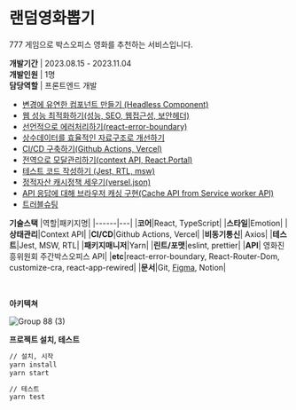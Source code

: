 # 랜덤영화뽑기

777 게임으로 박스오피스 영화를 추천하는 서비스입니다.

**개발기간** | 2023.08.15 - 2023.11.04
<br/>
**개발인원** | 1명
<br/>
**담당역할** | 프론트엔드 개발
<br/>

- <a href="https://moondoyeon.notion.site/Headless-546b6edbe14544a9a6c4ab60ba307187?pvs=4" target="_blank">변경에 유연한 컴포넌트 만들기 (Headless Component)</a>
- <a href="https://moondoyeon.notion.site/7e4c0e54f6fa4879b082264ebad3f8cd?pvs=4" target="_blank">웹 성능 최적화하기(성능, SEO, 웹접근성, 보안헤더)</a>
- <a href="https://moondoyeon.notion.site/react-error-boundary-ea22c9d67b2c45ebb49e77e70c917b1d?pvs=4" target="_blank" >선언적으로 에러처리하기(react-error-boundary)</a>
- <a href="https://moondoyeon.notion.site/constants-d590d044578b4b929a0974401e8b45bf?pvs=4" target="_blank">상수데이터를 효율적인 자료구조로 개선하기</a>
- <a href="https://moondoyeon.notion.site/CI-CD-Github-Actions-Vercel-582a9ca40811474ca6df4a41933e9790?pvs=4" target="_blank">CI/CD 구축하기(Github Actions, Vercel)</a>
- <a href="https://moondoyeon.notion.site/context-API-createPortal-2b985197049e41d2af3897eca960d2f7?pvs=4" target="_blank">전역으로 모달관리하기(context API, React.Portal)</a>
- <a href="https://moondoyeon.notion.site/Jest-RTL-msw-1-cfff7b6981094d46b0efd982bad0167e?pvs=4" target="_blank">테스트 코드 작성하기 (Jest, RTL, msw)</a>
- <a href="https://moondoyeon.notion.site/Vercel-versel-json-40bb93038174424f90608251c3a72256?pvs=4" target="_blank">정적자산 캐시정책 세우기(versel.json)</a>
- <a href="https://moondoyeon.notion.site/API-Service-worker-API-cacheStorage-cbaf8de0042e4cdb8d46d0855612145e?pvs=4" target="_blank">API 응답에 대해 브라우저 캐싱 구현(Cache API from Service worker API)</a>
- <a href="https://moondoyeon.notion.site/07fa3afd7ae1486a99572532df823a7d?pvs=4" target="_blank">트러블슈팅</a>
  <br/>

**기술스택**
|역할|패키지명|
|------|---|
|**코어**|React, TypeScript|
|**스타일**|Emotion|
|**상태관리**|Context API|
|**CI/CD**|Github Actions, Vercel|
|**비동기통신**| Axios|
|**테스트**|Jest, MSW, RTL|
|**패키지매니저**|Yarn|
|**린트/포맷**|eslint, prettier|
|**API**| 영화진흥위원회 주간박스오피스 API|
|**etc**|react-error-boundary, React-Router-Dom,<br/> customize-cra, react-app-rewired|
|**문서**|Git, <a href="https://www.figma.com/file/sh7DrrBEIxXkvA36KWrDhA/random-game?type=design&node-id=402%3A2&mode=design&t=uKIy0SmEUwC5qNWZ-1">Figma</a>, Notion|

<br/>

**아키텍쳐**

![Group 88 (3)](https://github.com/Moondoyeon/random-movie-game/assets/102936206/4603b760-be42-4998-961f-a52df90021c7)

**프로젝트 설치, 테스트**

```sh
// 설치, 시작
yarn install
yarn start

// 테스트
yarn test
```
